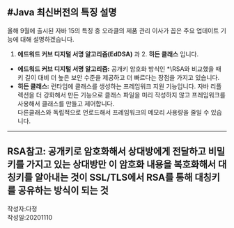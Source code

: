  #Java 최신버전의 특징 설명<br>
---
올해 9월에 출시된 자바 15의 특징 중 오라클의 제품 관리 이사가 꼽은 주요 업데이트 기능에 대해 설명하겠습니다.<br>
1. __에드워드 커브 디지털 서명 알고리즘(EdDSA)__ 과 2. __히든 클래스__ 입니다.  <br>
+ __에드워드 커브 디지털 서명 알고리즘:__ 공개키 암호화 방식인 *\RSA와 비교했을 때 키 길이 대비 더 높은 보안 수준을 제공하고 더 빠르다는 장점을 가지고 있습니다.<br>
+ __히든 클래스:__ 런타임에 클래스를 생성하는 프레임워크 지원 기능입니다. 자바 리플렉션을 더 강화해서 만든 기능으로 클래스 파일을 미리 작성하지 않고 프레임워크를 사용해서 클래스를 만들고 제어합니다.<br>
다른클래스와 독립적으로 언로드해서 프레임워크의 메모리 사용량을 줄일 수 있습니다.<br>
---

__RSA참고:  공개키로 암호화해서 상대방에게 전달하고 비밀키를 가지고 있는 상대방만 이 암호화 내용을 복호화해서 대칭키를 알아내는 것이 SSL/TLS에서 RSA를 통해 대칭키를 공유하는 방식이 되는 것__<br>
---
작성자:다정 <br>
작성일:20201110
